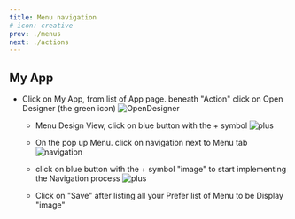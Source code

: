 ```yaml
---
title: Menu navigation 
# icon: creative
prev: ./menus
next: ./actions
---
```



<!-- ## quick way to add menu -->
## My App

 - Click on My App, from list of App page. beneath "Action" click on Open Designer (the green icon) ![OpenDesigner][def]

    - Menu Design View, click on  blue button with the + symbol ![plus][def1]

    - On the pop up Menu. click on navigation next to Menu tab 
    ![navigation][def2]

    - click on blue button with the + symbol "image" to start implementing the Navigation process 
    ![plus][def3] 
    - Click on "Save" after listing all your Prefer list of Menu to be Display "image"

[def]: /assets/images/Open_Designer.png
[def1]: /assets/images/plus.png
[def2]: /assets/images/navigation.png
[def3]: /assets/images/plus.png
